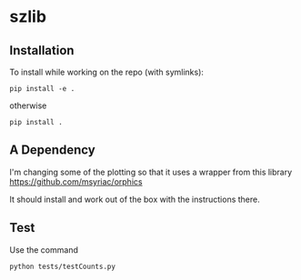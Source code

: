 # szlib


## Installation


To install while working on the repo (with symlinks):

```pip install -e .```

otherwise

```pip install .```

## A Dependency

I'm changing some of the plotting so that it uses a wrapper from this library
https://github.com/msyriac/orphics

It should install and work out of the box with the instructions there.

## Test

Use the command
```
python tests/testCounts.py
```
